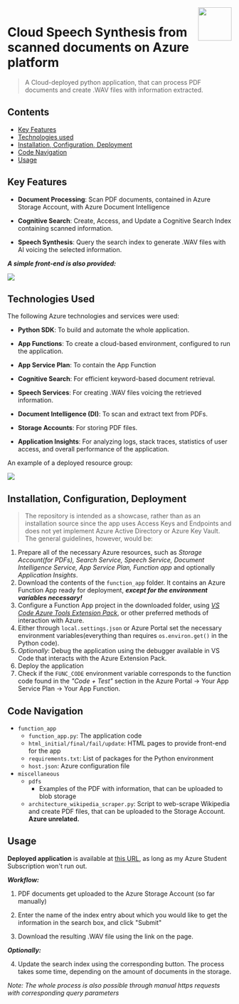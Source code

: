 <img src="https://github.com/a-vishniavetski/azure-pdf-wav-pipeline/assets/132013288/f919ade1-95b2-4fc8-95ce-52e5389b8529" align="right" height="75">

# Cloud Speech Synthesis from scanned documents on Azure platform
> A Cloud-deployed python application, that can process PDF documents and create .WAV files with information extracted.

## Contents

- [Key Features](#key-features)
- [Technologies used](#technologies-used)
- [Installation, Configuration, Deployment](##installation-configuration-deployment)
- [Code Navigation](#code-navigation)
- [Usage](#usage)

## Key Features

- **Document Processing**: Scan PDF documents, contained in Azure Storage Account, with Azure Document Intelligence

- **Cognitive Search**: Create, Access, and Update a Cognitive Search Index containing scanned information.

- **Speech Synthesis**: Query the search index to generate .WAV files with AI voicing the selected information.

***A simple front-end is also provided:***

<img src="https://github.com/a-vishniavetski/azure-pdf-wav-pipeline/assets/132013288/8797b982-3a07-4005-91f0-467db2c5a3b2" align="center">

## Technologies Used

The following Azure technologies and services were used:

- **Python SDK**: To build and automate the whole application.

- **App Functions**: To create a cloud-based environment, configured to run the application.

- **App Service Plan**: To contain the App Function

- **Cognitive Search**: For efficient keyword-based document retrieval.

- **Speech Services**: For creating .WAV files voicing the retrieved information.

- **Document Intelligence (DI)**: To scan and extract text from PDFs.
  
- **Storage Accounts**: For storing PDF files.

- **Application Insights**: For analyzing logs, stack traces, statistics of user access, and overall performance of the application.

An example of a deployed resource group:

<img src="https://github.com/a-vishniavetski/azure-pdf-wav-pipeline/assets/132013288/ceb76d76-abab-4116-8a45-cdd41b6072eb">

## Installation, Configuration, Deployment
> The repository is intended as a showcase, rather than as an installation source since the app uses Access Keys and Endpoints and does not yet implement Azure Active Directory or Azure Key Vault. The general guidelines, however, would be:
1. Prepare all of the necessary Azure resources, such as *Storage Account(for PDFs), Search Service, Speech Service, Document Intelligence Service, App Service Plan, Function app* and optionally *Application Insights*.
2. Download the contents of the `function_app` folder. It contains an Azure Function App ready for deployment, ***except for the environment variables necessary!***
3. Configure a Function App project in the downloaded folder, using [*VS Code Azure Tools Extension Pack*](https://marketplace.visualstudio.com/items?itemName=ms-vscode.vscode-node-azure-pack), or other preferred methods of interaction with Azure.
4. Either through `local.settings.json` or Azure Portal set the necessary environment variables(everything than requires `os.environ.get()` in the Python code).
5. *Optionally*: Debug the application using the debugger available in VS Code that interacts with the Azure Extension Pack.
6. Deploy the application
7. Check if the `FUNC_CODE` environment variable corresponds to the function code found in the *"Code + Test"* section in the Azure Portal -> Your App Service Plan -> Your App Function.

## Code Navigation
- `function_app`
  - `function_app.py`: The application code
  - `html_initial/final/fail/update`: HTML pages to provide front-end for the app
  - `requirements.txt`: List of packages for the Python environment
  - `host.json`: Azure configuration file
- `miscellaneous`
  - `pdfs`
    - Examples of the PDF with information, that can be uploaded to blob storage
  - `architecture_wikipedia_scraper.py`: Script to web-scrape Wikipedia and create PDF files, that can be uploaded to the Storage Account. **Azure unrelated.**

## Usage

**Deployed application** is available at [this URL](https://tts-script-func.azurewebsites.net/api/pdf_to_speech?code=r4Kzu1kVYD5IngJ_XcdGcYI3uCpXowGwOF8WRry7gJuaAzFuW-Bffw==), as long as my Azure Student Subscription won't run out.

***Workflow:***
1. PDF documents get uploaded to the Azure Storage Account (so far manually)

2. Enter the name of the index entry about which you would like to get the information in the search box, and click "Submit"

3. Download the resulting .WAV file using the link on the page.

***Optionally:***

4. Update the search index using the corresponding button. The process takes some time, depending on the amount of documents in the storage.

*Note: The whole process is also possible through manual https requests with corresponding query parameters*
